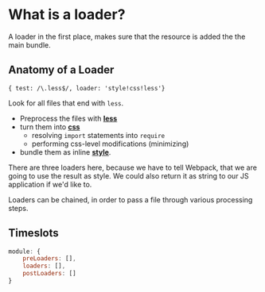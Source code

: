 # What is a loader?

A loader in the first place, makes sure that the resource is added the the main bundle.

## Anatomy of a Loader
`{ test: /\.less$/, loader: 'style!css!less'}`

Look for all files that end with `less`.

- Preprocess the files with [**less**](https://github.com/webpack/less-loader)
- turn them into [**css**](https://github.com/webpack/css-loader)
    - resolving `import` statements into `require`
    - performing css-level modifications (minimizing)
- bundle them as inline [**style**](https://github.com/webpack/style-loader).

There are three loaders here, because we have to tell Webpack, that we are going to use the result as style. We could also return it as string to our JS application if we'd like to.

Loaders can be chained, in order to pass a file through various processing steps.

## Timeslots

```js
module: {
    preLoaders: [],
    loaders: [],
    postLoaders: []
}
```
